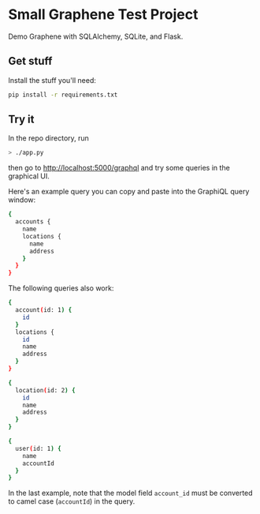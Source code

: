 Small Graphene Test Project
===========================

Demo Graphene with SQLAlchemy, SQLite, and Flask.

Get stuff
---------
Install the stuff you'll need:

```bash
pip install -r requirements.txt
```

Try it
------
In the repo directory, run

```bash
> ./app.py
```

then go to [http://localhost:5000/graphql](http://localhost:5000/graphql)
and try some queries in the graphical UI.

Here's an example query you can copy and paste into the GraphiQL query window:

```bash
{
  accounts {
    name
    locations {
      name 
      address
    }
  }
}
```

The following queries also work:

```bash
{
  account(id: 1) {
    id
  }
  locations {
    id
    name
    address
  }
}

{
  location(id: 2) {
    id
    name
    address
  }
}

{
  user(id: 1) {
    name
    accountId
  }
}
```

In the last example, note that the model field `account_id` must be converted
to camel case (`accountId`) in the query.
